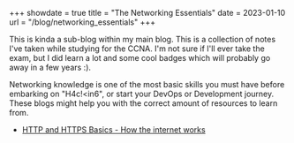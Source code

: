 +++
showdate = true
title = "The Networking Essentials"
date = 2023-01-10
url = "/blog/networking_essentials"
+++

This is kinda a sub-blog within my main blog. This is a collection of notes I've taken while studying for the CCNA. I'm not sure if I'll ever take the exam, but I did learn a lot and some cool badges which will probably go away in a few years :).

Networking knowledge is one of the most basic skills you must have before embarking on "H4c!<in6", or start your DevOps or Development journey. These blogs might help you with the correct amount of resources to learn from.

- [HTTP and HTTPS Basics - How the internet works](/blog/http_basics)